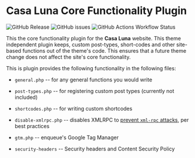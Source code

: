 # Casa Luna Core Functionality Plugin

![GitHub Release](https://img.shields.io/github/v/release/Herm71/casaluna-core-functionality?logo=github) ![GitHub issues](https://img.shields.io/github/issues/Herm71/casaluna-core-functionality?logo=github) ![GitHub Actions Workflow Status](https://img.shields.io/github/actions/workflow/status/Herm71/casaluna-core-functionality/release.yml?logo=github)

This the core functionality plugin for the **Casa Luna** website. This theme independent plugin keeps, custom post-types, short-codes and other site-based functions out of the theme's code. This ensures that a future theme change does not affect the site's core functionality.

This is plugin provides the following functionality in the following files:

* `general.php` -- for any general functions you would write

* `post-types.php` -- for registering custom post types (currently not included)

* `shortcodes.php` -- for writing custom shortcodes

* `disable-xmlrpc.php` -- disables XMLRPC to [prevent `xml-rpc` attacks](https://pantheon.io/docs/wordpress-best-practices#avoid-xml-rpc-attacks), per best practices

* `gtm.php` -- enqueue's Google Tag Manager

* `security-headers` -- Security headers and Content Security Policy
